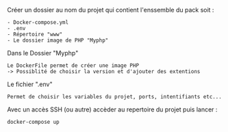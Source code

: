 Créer un dossier au nom du projet qui contient l'enssemble du pack soit :

    - Docker-compose.yml
    - .env
    - Répertoire "www"
    - Le dossier image de PHP "Myphp"

Dans le Dossier "Myphp"

    Le DockerFile permet de créer une image PHP
    -> Possiblité de choisir la version et d'ajouter des extentions 

Le fichier ".env" 

    Permet de choisir les variables du projet, ports, intentifiants etc... 

Avec un accès SSH (ou autre) accèder au repertoire du projet puis lancer :


    docker-compose up 

